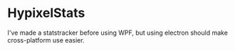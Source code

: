 # HypixelStats

I've made a statstracker before using WPF, but using electron should make cross-platform use easier.